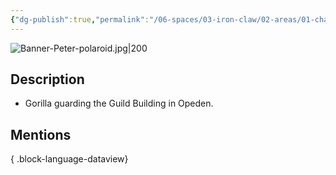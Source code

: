 ```yaml
---
{"dg-publish":true,"permalink":"/06-spaces/03-iron-claw/02-areas/01-characters/02-npc/peter/","title":"Peter"}
---
```



![Banner-Peter-polaroid.jpg|200](/img/user/%7B06%7D%20Spaces/%7B03%7D%20IronClaw/%7B04%7D%20Support%20Notes/%7B99%7D%20Media/%7B02%7D%20Polaroid/Banner-Peter-polaroid.jpg)

## Description

- Gorilla guarding the Guild Building in Opeden.

## Mentions


{ .block-language-dataview}
